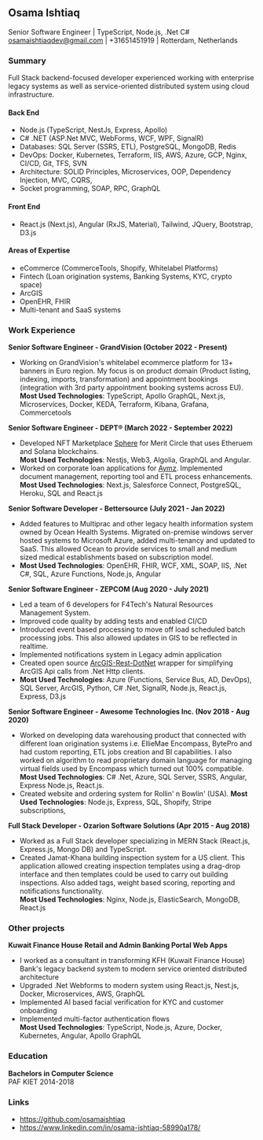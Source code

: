 ## **Osama Ishtiaq**
Senior Software Engineer | TypeScript, Node.js, .Net C#    
osamaishtiaqdev@gmail.com | +31651451919 | Rotterdam, Netherlands    

### Summary
Full Stack backend-focused developer experienced working with enterprise legacy systems as well as service-oriented distributed system using cloud infrastructure.    

#### **Back End**
- Node.js (TypeScript, NestJs, Express, Apollo)    
- C# .NET (ASP.Net MVC, WebForms, WCF, WPF, SignalR)     
- Databases: SQL Server (SSRS, ETL), PostgreSQL, MongoDB, Redis    
- DevOps: Docker, Kubernetes, Terraform, IIS, AWS, Azure, GCP, Nginx, CI/CD, Git, TFS, SVN     
- Architecture: SOLID Principles, Microservices, OOP, Dependency Injection, MVC, CQRS,    
- Socket programming, SOAP, RPC, GraphQL    

#### **Front End**
-  React.js (Next.js), Angular (RxJS, Material), Tailwind, JQuery, Bootstrap, D3.js    

#### **Areas of Expertise**
- eCommerce (CommerceTools, Shopify, Whitelabel Platforms)    
- Fintech (Loan origination systems, Banking Systems, KYC, crypto space)    
- ArcGIS    
- OpenEHR, FHIR    
- Multi-tenant and SaaS systems    

### **Work Experience**    

**Senior Software Engineer - GrandVision (October 2022 - Present)**    
- Working on GrandVision's whitelabel ecommerce platform for 13+ banners in Euro region. My focus is on product domain (Product listing, indexing, imports, transformation) and appointment bookings (integration with 3rd party appointment booking systems across EU).    
**Most Used Technologies**: TypeScript, Apollo GraphQL, Next.js, Microservices, Docker, KEDA, Terraform, Kibana, Grafana, Commercetools    
    
**Senior Software Engineer - DEPT® (March 2022 - September 2022)**    
- Developed NFT Marketplace [Sphere](https://meritcircle.io/) for Merit Circle that uses Etheruem and Solana blockchains.    
**Most Used Technologies**: Nestjs, Web3, Algolia, GraphQL and Angular.    
- Worked on corporate loan applications for [Aymz](https://www.aymz.com/). Implemented document management, reporting tool and ETL process enhancements. **Most Used Technologies**: Next.js, Salesforce Connect, PostgreSQL, Heroku, SQL and React.js    
    
**Senior Software Developer - Bettersource (July 2021 - Jan 2022)**    
- Added features to Multiprac and other legacy health information system owned by Ocean Health Systems. Migrated on-premise windows server hosted systems to Microsoft Azure, added multi-tenancy and updated to SaaS. This allowed Ocean to provide services to small and medium sized medical establishments based on subscription model.    
- **Most Used Technologies**: OpenEHR, FHIR, WCF, XML, SOAP, IIS, .Net C#, SQL, Azure Functions, Node.js, Angular     
    
**Senior Software Engineer - ZEPCOM (Aug 2020 - July 2021)**    
- Led a team of 6 developers for F4Tech's Natural Resources Management System.    
- Improved code quality by adding tests and enabled CI/CD    
- Introduced event based processing to move off load scheduled batch processing jobs. This also allowed updates in GIS to be reflected in realtime.    
- Implemented notifications system in Legacy admin application    
- Created open source [ArcGIS-Rest-DotNet](https://github.com/osamaishtiaq/arcgis-rest-dotnet) wrapper for simplifying ArcGIS Api calls from .Net Http clients.    
- **Most Used Technologies**: Azure (Functions, Service Bus, AD, DevOps), SQL Server, ArcGIS, Python, C# .Net,  SignalR, Node.js, React.js, Express, D3.js     
    
**Senior Software Engineer - Awesome Technologies Inc. (Nov 2018 - Aug 2020)**    
- Worked on developing data warehousing product that connected with different loan origination systems i.e. EllieMae Encompass, BytePro and had custom reporting, ETL jobs creation and BI capabilities. I also worked on algorithm to read proprietary domain language for managing virtual fields used by Encompass which turned out 100% compatible.    
**Most Used Technologies**: C# .Net, Azure, SQL Server, SSRS, Angular, Express Node.js, React.js.    
- Created website and ordering system for Rollin' n Bowlin' (USA). **Most Used Technologies**:  Node.js, Express, SQL, Shopify, Stripe subscriptions,    

**Full Stack Developer - Ozarion Software Solutions (Apr 2015 - Aug 2018)**    
- Worked as a Full Stack developer specializing in MERN Stack (React.js, Express.js, Mongo DB) and TypeScript.    
- Created Jamat-Khana building inspection system for a US client. This application allowed creating inspection templates using a drag-drop interface and then templates could be used to carry out building inspections. Also added tags, weight based scoring, reporting and notifications functionality.    
**Most Used Technologies**: Nginx, Node.js, ElasticSearch, MongoDB, React.js    
     
### Other projects    
**Kuwait Finance House Retail and Admin Banking Portal Web Apps**    
- I worked as a consultant in transforming KFH (Kuwait Finance House) Bank's legacy backend system to modern service oriented distributed architecture    
- Upgraded .Net Webforms to modern system using React.js, Nest.js, Docker, Microservices, AWS, GraphQL    
- Implemented AI based facial verification for KYC and customer onboarding    
- Implemented multi-factor authentication flows    
**Most Used Technologies**: TypeScript, Node.js, Azure, Docker, Kubernetes, Angular, Apollo GraphQL    
    
### **Education**    

**Bachelors in Computer Science**    
PAF KIET 2014-2018    

### **Links**    
- <https://github.com/osamaishtiaq>    
- <https://www.linkedin.com/in/osama-ishtiaq-58990a178/>    
